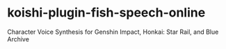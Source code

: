 # koishi-plugin-fish-speech-online
Character Voice Synthesis for Genshin Impact, Honkai: Star Rail, and Blue Archive
